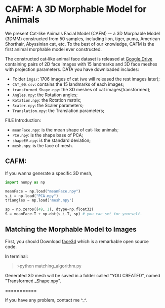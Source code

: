 # CAFM: A 3D Morphable Model for Animals

We present Cat-like Animals Facial Model (CAFM) -- a 3D Morphable Model (3DMM) constructed from 50 samples, including lion, tiger, puma, American Shorthair, Abyssinian cat, etc. To the best of our knowledge, CAFM is the first animal morphable model ever constructed. 

The constructed cat-like animal face dataset is released at [Google Drive](https://drive.google.com/drive/folders/1Ar_Wi6QpXxixJiIw_Qju5OWJStAb4TCv?usp=sharing) containing pairs of 2D face images with 15 landmarks and 3D face meshes with projection parameters. 
DATA you have downloaded includes:
- Folder `imgs/`: 1706 images of cat (we will released the rest images later);
- `CAT_00.csv`: contains the 15 landmarks of each images;
- `transformed_Shape.npy`: the 3D meshes of cat images(transformed);
- `Angles.npy`: the Rotation angles;
- `Rotation.npy`: the Rotation matrix;
- `Scaler.npy`: the Scaler parameters;
- `Translation.npy`: the Translation parameters;

FILE Introduction:
- `meanFace.npy`: is the mean shape of cat-like animals;
- `PCA.npy`: is the shape base of PCA;
- `shapeEV.npy`: is the standard deviation;
- `mesh.npy`: is the face of mesh.

## CAFM:
If you wanna generate a specific 3D mesh,

```python
import numpy as np

meanFace = np.load("meanFace.npy")
s_i = np.load("PCA.npy")
triangles = np.load('mesh.npy')

sp = np.zeros((49, 1), dtype=np.float32)
S = meanFace.T + np.dot(s_i.T, sp) # you can set for yourself.
```

## Matching the Morphable Model to Images
First, you should Download [face3d](https://github.com/YadiraF/face3d) which is a remarkable open source code.

In terminal:

>`>`python matching_algorithm.py

Generated 3D mesh will be saved in a folder called "YOU CREATED", named "Transformed _Shape.npy".

===========

If you have any problem, contact me ^_^.
